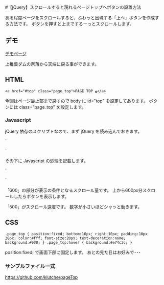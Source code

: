 #【jQuery】スクロールすると現れるページトップへボタンの設置方法

ある程度ページをスクロールすると、ふわっと出現する「上へ」ボタンを作成する方法です。
ボタンを押すと上までするーっとスクロールします。

## デモ

<a href="http://klutche.github.io/pageTop/" target="_blank" class="link">デモページ</a>

上椎葉ダムの奈落から天端に戻る事ができます。

## HTML

`
<a href="#top" class="page_top">PAGE TOP ▲</a>
`

今回はページ最上部まで戻すので body に id="top" を設定してあります。
ボタンには class="page_top" を設定します。

### Javascript

jQuery 依存のスクリプトなので、まず jQuery を読み込んでおきます。

`
<script type="text/javascript" src="http://ajax.googleapis.com/ajax/libs/jquery/1.9.1/jquery.min.js"></script>
`

その下に Javascript の処理を記載します。

`
<script type="text/javascript">
$(function() {
	var pageTop = $('.page_top');
	pageTop.hide();
	$(window).scroll(function () {
		if ($(this).scrollTop() > 600) {
			pageTop.fadeIn();
		} else {
			pageTop.fadeOut();
		}
	});
    pageTop.click(function () {
		$('body, html').animate({scrollTop:0}, 500, 'swing');
		return false;
    });
});
</script>
`

「600」の部分が表示の条件となるスクロール量です。
上から600px分スクロールしたらボタンを表示します。

「500」がスクロール速度です。
数字が小さいほどシャッと動きます。

## CSS

`
.page_top {
	position:fixed;
	bottom:10px;
	right:10px;
	padding:10px 20px;
	color:#fff;
	font-size:20px;
	text-decoration:none;
	background:#000;
}
.page_top:hover {
	background:#e74c3c;
}
`

position:fixed; で画面下部に固定します。
あとの見た目はお好みで･･･

### サンプルファイル一式

<a href="https://github.com/klutche/pageTop" target="_blank" class="link">https://github.com/klutche/pageTop</a>
